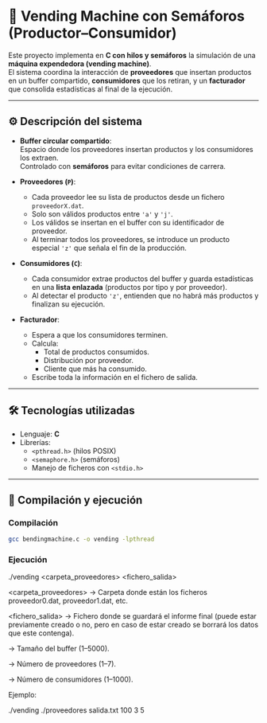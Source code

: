 # 🥤 Vending Machine con Semáforos (Productor–Consumidor)

Este proyecto implementa en **C con hilos y semáforos** la simulación de una **máquina expendedora (vending machine)**.  
El sistema coordina la interacción de **proveedores** que insertan productos en un buffer compartido, **consumidores** que los retiran, y un **facturador** que consolida estadísticas al final de la ejecución.

---

## ⚙️ Descripción del sistema

- **Buffer circular compartido**:  
  Espacio donde los proveedores insertan productos y los consumidores los extraen.  
  Controlado con **semáforos** para evitar condiciones de carrera.

- **Proveedores (`P`)**:  
  - Cada proveedor lee su lista de productos desde un fichero `proveedorX.dat`.  
  - Solo son válidos productos entre `'a'` y `'j'`.  
  - Los válidos se insertan en el buffer con su identificador de proveedor.  
  - Al terminar todos los proveedores, se introduce un producto especial `'z'` que señala el fin de la producción.

- **Consumidores (`C`)**:  
  - Cada consumidor extrae productos del buffer y guarda estadísticas en una **lista enlazada** (productos por tipo y por proveedor).  
  - Al detectar el producto `'z'`, entienden que no habrá más productos y finalizan su ejecución.  

- **Facturador**:  
  - Espera a que los consumidores terminen.  
  - Calcula:  
    - Total de productos consumidos.  
    - Distribución por proveedor.  
    - Cliente que más ha consumido.  
  - Escribe toda la información en el fichero de salida.  

---

## 🛠️ Tecnologías utilizadas
- Lenguaje: **C**  
- Librerías:  
  - `<pthread.h>` (hilos POSIX)  
  - `<semaphore.h>` (semáforos)  
  - Manejo de ficheros con `<stdio.h>`  

---

## 🚀 Compilación y ejecución

### Compilación
```bash
gcc bendingmachine.c -o vending -lpthread
```
### Ejecución
./vending <carpeta_proveedores> <fichero_salida> <T> <P> <C>


<carpeta_proveedores> → Carpeta donde están los ficheros proveedor0.dat, proveedor1.dat, etc.

<fichero_salida> → Fichero donde se guardará el informe final (puede estar previamente creado o no, pero en caso de estar creado se borrará los datos que este contenga).

<T> → Tamaño del buffer (1–5000).

<P> → Número de proveedores (1–7).

<C> → Número de consumidores (1–1000).

Ejemplo:

./vending ./proveedores salida.txt 100 3 5
